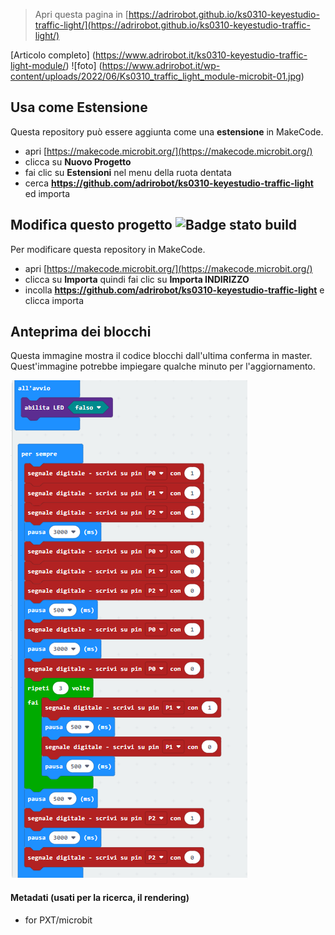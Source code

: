 
> Apri questa pagina in [https://adrirobot.github.io/ks0310-keyestudio-traffic-light/](https://adrirobot.github.io/ks0310-keyestudio-traffic-light/)

[Articolo completo] (https://www.adrirobot.it/ks0310-keyestudio-traffic-light-module/)
![foto] (https://www.adrirobot.it/wp-content/uploads/2022/06/Ks0310_traffic_light_module-microbit-01.jpg)

## Usa come Estensione

Questa repository può essere aggiunta come una **estensione** in MakeCode.

* apri [https://makecode.microbit.org/](https://makecode.microbit.org/)
* clicca su **Nuovo Progetto**
* fai clic su **Estensioni** nel menu della ruota dentata
* cerca **https://github.com/adrirobot/ks0310-keyestudio-traffic-light** ed importa

## Modifica questo progetto ![Badge stato build](https://github.com/adrirobot/ks0310-keyestudio-traffic-light/workflows/MakeCode/badge.svg)

Per modificare questa repository in MakeCode.

* apri [https://makecode.microbit.org/](https://makecode.microbit.org/)
* clicca su **Importa** quindi fai clic su **Importa INDIRIZZO**
* incolla **https://github.com/adrirobot/ks0310-keyestudio-traffic-light** e clicca importa

## Anteprima dei blocchi

Questa immagine mostra il codice blocchi dall'ultima conferma in master.
Quest'immagine potrebbe impiegare qualche minuto per l'aggiornamento.

![Un'immagine renderizzata dei blocchi](https://github.com/adrirobot/ks0310-keyestudio-traffic-light/blob/master/blocks.png)

#### Metadati (usati per la ricerca, il rendering)

* for PXT/microbit
<script src="https://makecode.com/gh-pages-embed.js"></script><script>makeCodeRender("{{ site.makecode.home_url }}", "{{ site.github.owner_name }}/{{ site.github.repository_name }}");</script>
